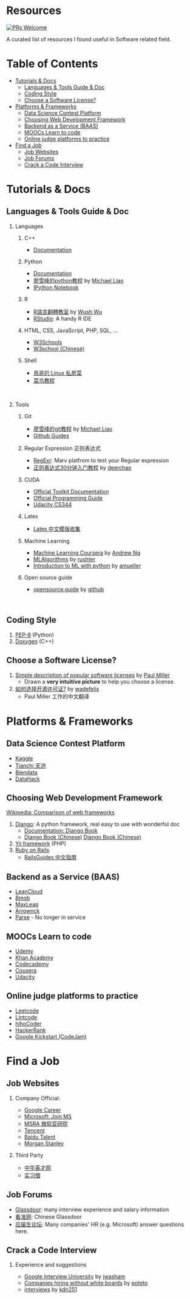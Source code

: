 # Resources

[![PRs Welcome](https://img.shields.io/badge/PRs-welcome-brightgreen.svg?style=flat-square)](http://makeapullrequest.com)

A curated list of resources I found useful in Software related field.

# Table of Contents

* [Tutorials &amp; Docs](#tutorials--docs)
     * [Languages &amp; Tools Guide &amp; Doc](#languages--tools-guide--doc)
     * [Coding Style](#coding-style)
     * [Choose a Software License?](#choose-a-software-license)
* [Platforms &amp; Frameworks](#platforms--frameworks)
     * [Data Science Contest Platform](#data-science-contest-platform)
     * [Choosing Web Development Framework](#choosing-web-development-framework)
     * [Backend as a Service (BAAS)](#backend-as-a-service-baas)
     * [MOOCs Learn to code](#moocs-learn-to-code)
     * [Online judge platforms to practice](#online-judge-platforms-to-practice)
* [Find a Job](#find-a-job)
     * [Job Websites](#job-websites)
     * [Job Forums](#job-forums)
     * [Crack a Code Interview](#crack-a-code-interview)



# Tutorials & Docs



## Languages & Tools Guide & Doc

1. Languages
   1. C++
      - [Documentation](http://www.cplusplus.com)

   2. Python
      - [Documentation](https://docs.python.org/2.7/)
      - [廖雪峰的python教程](http://www.liaoxuefeng.com/wiki/001374738125095c955c1e6d8bb493182103fac9270762a000) by [Michael Liao](https://github.com/michaelliao)
      - [IPython Notebook](http://ipython.org)

   3. R
      - [R語言翻轉教室](http://datascienceandr.org) by [Wush Wu](https://github.com/wush978)
      - [RStudio](https://www.rstudio.com): A handy R IDE

   4. HTML, CSS, JavaScript, PHP, SQL, ...

      * [W3Schools](https://www.w3schools.com)
      * [W3school (Chinese)](http://www.w3school.com.cn)

   5. Shell

      - [鳥哥的 Linux 私房菜](http://linux.vbird.org)
      - [菜鸟教程](http://www.runoob.com/linux/linux-tutorial.html)

      ​

2. Tools

   1. Git
      - [廖雪峰的git教程](http://www.liaoxuefeng.com/wiki/0013739516305929606dd18361248578c67b8067c8c017b000) by [Michael Liao](https://github.com/michaelliao)
      - [Github Guides](https://guides.github.com/activities/hello-world/)

   2. Regular Expression 正则表达式
      * [RegExr](http://regexr.com): Marv platfrom to test your Regular expression
      * [正则表达式30分钟入门教程](http://deerchao.net/tutorials/regex/regex.htm) by [deerchao](http://deerchao.net)

   3. CUDA
      * [Official Toolkit Documentation](http://docs.nvidia.com/cuda/index.html#)
      * [Official Programming Guide](http://docs.nvidia.com/cuda/cuda-c-programming-guide/index.html#axzz4chzkIh5d)
      * [Udacity CS344](https://www.udacity.com/wiki/cs344)

   4. Latex

      * [Latex 中文模版收集](https://github.com/DeathKing/LaTeX-Template-Cn)

   5. Machine Learning

      * [Machine Learning Coursera](https://www.coursera.org/learn/machine-learning) by [Andrew Ng](http://www.andrewng.org)
      * [MLAlgorithms](https://github.com/rushter/MLAlgorithms) by [rushter](https://github.com/rushter)
      * [Introduction to ML with python](https://github.com/amueller/introduction_to_ml_with_python) by [amueller](https://github.com/amueller)

   6. Open source guide

      * [opensource.guide](https://opensource.guide) by [github](https://github.com/github/opensource.guide)

        ​

## Coding Style

1. [PEP-8](https://www.python.org/dev/peps/pep-0008/) (Python)
2. [Doxygen](http://www.doxygen.nl) (C++)





## Choose a Software License?

1. [Simple description of popular software licenses](http://paulmillr.com/posts/simple-description-of-popular-software-licenses/) by [Paul Miller](http://paulmillr.com/posts/simple-description-of-popular-software-licenses/)
   - Drawn a __very intuitive picture__ to help you choose a license.
2. [如何选择开源许可证?](http://blog.csdn.net/wadefelix/article/details/6384317) by [wadefelix](http://blog.csdn.net/wadefelix)
   - Paul Miller 工作的中文翻译




# Platforms & Frameworks

## Data Science Contest Platform

* [Kaggle](https://www.kaggle.com)
* [Tianchi 天池](https://tianchi.shuju.aliyun.com)
* [Biendata](https://biendata.com)
* [DataHack](https://datahack.analyticsvidhya.com/contest/all/)


## Choosing Web Development Framework

[Wikipedia: Comparison of web frameworks](https://en.wikipedia.org/wiki/Comparison_of_web_frameworks#PHP)

1. [Django](https://www.djangoproject.com): A python framework, real easy to use with wonderful doc
   - [Documentation: Django Book](http://djangobook.com)
   - [Django Book (Chinese)](http://djangobook.py3k.cn) [Django Book (Chinese)](http://djangobook-cn.readthedocs.io/en/latest/)
2. [Yii framework](http://www.yiiframework.com) (PHP)
3. [Ruby on Rails](http://rubyonrails.org)
   - [RailsGuides 中文指南](http://guides.ruby-china.org)




## Backend as a Service (BAAS)

* [LeanCloud](https://leancloud.cn)
* [Bmob](http://www.bmob.cn)
* [MaxLeap](https://maxleap.cn/s/web/zh_cn/index.html)
* [Arrownck](http://docs.arrownock.com)
* [Parse](http://parseplatform.org) - No longer in service




## MOOCs Learn to code

* [Udemy](https://www.udemy.com)
* [Khan Academy](https://www.khanacademy.org)
* [Codecademy](https://www.codecademy.com)
* [Cousera](https://www.coursera.org)
* [Udacity](https://www.udacity.com)



## Online judge platforms to practice

* [Leetcode](http://www.leetcode.com)
* [Lintcode](http://www.lintcode.com)
* [hihoCoder](http://www.hihocoder.com)
* [HackerRank](https://www.hackerrank.com/)
* [Google Kickstart (CodeJam)](https://code.google.com/codejam/kickstart)




# Find a Job

## Job Websites

1. Company Official:
   - [Google Career](http://careers.google.com)
   - [Microsoft: Join MS](http://joinms.com/cn_c/index.html)
   - [MSRA 微软亚研院](http://www.msra.cn/zh-cn/jobs/interns/internopenings.aspx)
   - [Tencent](http://join.qq.com)
   - [Baidu Talent](http://talent.baidu.com/external/baidu/index.html#/)
   - [Morgan Stanley](http://www.morganstanley.com/people-opportunities/students-graduates)


1. Third Party
   - [中华英才网](http://www.chinahr.com/beijing/)
   - [实习僧](http://www.shixiseng.com)

## Job Forums

- [Glassdoor](https://www.glassdoor.com): many interview experience and salary information
- [看准网](http://www.kanzhun.com): Chinese Glassdoor
- [应届生论坛](http://bbs.yingjiesheng.com/forum.php?gid=848): Many companies' HR (e.g. Microsoft) answer questions here.



## Crack a Code Interview

1. Experience and suggestions

   - [Google Interview University](https://github.com/jwasham/google-interview-university) by [jwasham](https://github.com/jwasham)
   - [Companies hiring without white boards](https://github.com/poteto/hiring-without-whiteboards) by [poteto](https://github.com/poteto)
   - [interviews](https://github.com/kdn251/interviews) by [kdn251](https://github.com/kdn251)

   ​